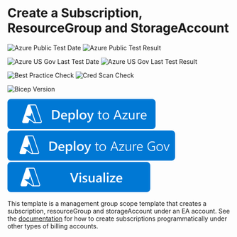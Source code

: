 # Create a Subscription, ResourceGroup and StorageAccount

![Azure Public Test Date](https://azurequickstartsservice.blob.core.windows.net/badges/managementgroup-deployments/create-subscription-resourcegroup/PublicLastTestDate.svg)
![Azure Public Test Result](https://azurequickstartsservice.blob.core.windows.net/badges/managementgroup-deployments/create-subscription-resourcegroup/PublicDeployment.svg)

![Azure US Gov Last Test Date](https://azurequickstartsservice.blob.core.windows.net/badges/managementgroup-deployments/create-subscription-resourcegroup/FairfaxLastTestDate.svg)
![Azure US Gov Last Test Result](https://azurequickstartsservice.blob.core.windows.net/badges/managementgroup-deployments/create-subscription-resourcegroup/FairfaxDeployment.svg)

![Best Practice Check](https://azurequickstartsservice.blob.core.windows.net/badges/managementgroup-deployments/create-subscription-resourcegroup/BestPracticeResult.svg)
![Cred Scan Check](https://azurequickstartsservice.blob.core.windows.net/badges/managementgroup-deployments/create-subscription-resourcegroup/CredScanResult.svg)

![Bicep Version](https://azurequickstartsservice.blob.core.windows.net/badges/managementgroup-deployments/create-subscription-resourcegroup/BicepVersion.svg)

[![Deploy To Azure](https://raw.githubusercontent.com/Azure/azure-quickstart-templates/master/1-CONTRIBUTION-GUIDE/images/deploytoazure.svg?sanitize=true)](https://portal.azure.com/#create/Microsoft.Template/uri/https%3A%2F%2Fraw.githubusercontent.com%2FAzure%2Fazure-quickstart-templates%2Fmaster%2Fmanagementgroup-deployments%2Fcreate-subscription-resourcegroup%2Fazuredeploy.json)
[![Deploy To Azure US Gov](https://raw.githubusercontent.com/Azure/azure-quickstart-templates/master/1-CONTRIBUTION-GUIDE/images/deploytoazuregov.svg?sanitize=true)](https://portal.azure.us/#create/Microsoft.Template/uri/https%3A%2F%2Fraw.githubusercontent.com%2FAzure%2Fazure-quickstart-templates%2Fmaster%2Fmanagementgroup-deployments%2Fcreate-subscription-resourcegroup%2Fazuredeploy.json)
[![Visualize](https://raw.githubusercontent.com/Azure/azure-quickstart-templates/master/1-CONTRIBUTION-GUIDE/images/visualizebutton.svg?sanitize=true)](http://armviz.io/#/?load=https%3A%2F%2Fraw.githubusercontent.com%2FAzure%2Fazure-quickstart-templates%2Fmaster%2Fmanagementgroup-deployments%2Fcreate-subscription-resourcegroup%2Fazuredeploy.json)

This template is a management group scope template that creates a subscription, resourceGroup and storageAccount under an EA account.  See the [documentation](https://docs.microsoft.com/en-us/azure/cost-management-billing/manage/programmatically-create-subscription) for how to create subscriptions programmatically under other types of billing accounts.
